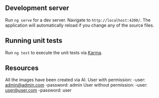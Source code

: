 ## Development server

Run `ng serve` for a dev server. Navigate to `http://localhost:4200/`. The application will automatically reload if you change any of the source files.

## Running unit tests

Run `ng test` to execute the unit tests via [Karma](https://karma-runner.github.io).

## Resources

All the images have been created via AI.
User with permission:
-user: admin@admin.com
-password: admin
User without permission:
-user: user@user.com
-password: user
